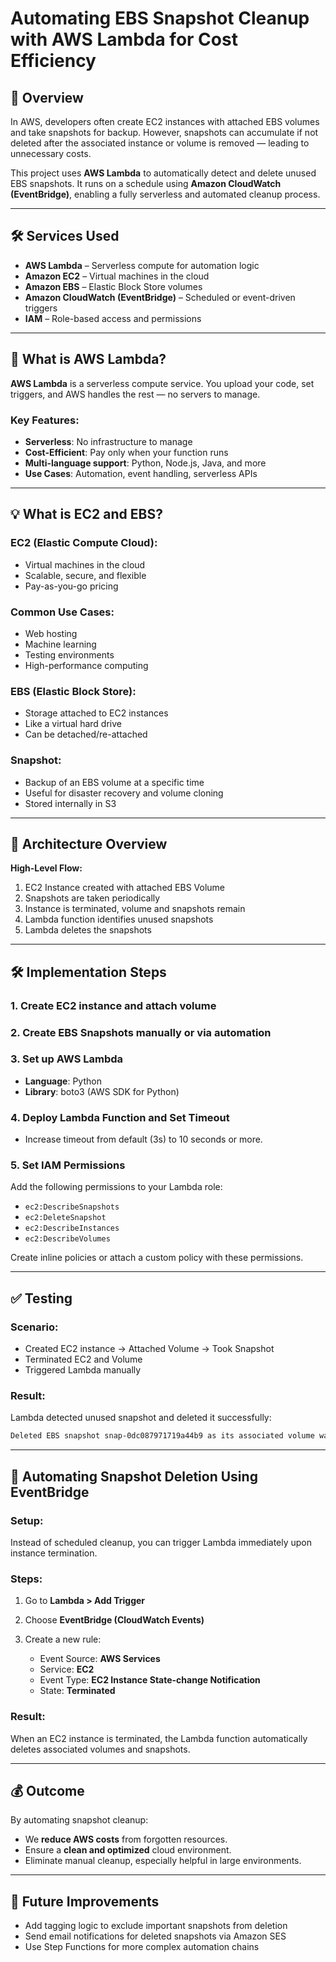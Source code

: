 # Automating EBS Snapshot Cleanup with AWS Lambda for Cost Efficiency

## 📘 Overview

In AWS, developers often create EC2 instances with attached EBS volumes and take snapshots for backup. However, snapshots can accumulate if not deleted after the associated instance or volume is removed — leading to unnecessary costs.

This project uses **AWS Lambda** to automatically detect and delete unused EBS snapshots. It runs on a schedule using **Amazon CloudWatch (EventBridge)**, enabling a fully serverless and automated cleanup process.

---

## 🛠️ Services Used

* **AWS Lambda** – Serverless compute for automation logic
* **Amazon EC2** – Virtual machines in the cloud
* **Amazon EBS** – Elastic Block Store volumes
* **Amazon CloudWatch (EventBridge)** – Scheduled or event-driven triggers
* **IAM** – Role-based access and permissions

---

## 🚀 What is AWS Lambda?

**AWS Lambda** is a serverless compute service. You upload your code, set triggers, and AWS handles the rest — no servers to manage.

### Key Features:

* **Serverless**: No infrastructure to manage
* **Cost-Efficient**: Pay only when your function runs
* **Multi-language support**: Python, Node.js, Java, and more
* **Use Cases**: Automation, event handling, serverless APIs

---

## 💡 What is EC2 and EBS?

### EC2 (Elastic Compute Cloud):

* Virtual machines in the cloud
* Scalable, secure, and flexible
* Pay-as-you-go pricing

### Common Use Cases:

* Web hosting
* Machine learning
* Testing environments
* High-performance computing

### EBS (Elastic Block Store):

* Storage attached to EC2 instances
* Like a virtual hard drive
* Can be detached/re-attached

### Snapshot:

* Backup of an EBS volume at a specific time
* Useful for disaster recovery and volume cloning
* Stored internally in S3

---

## 🧩 Architecture Overview

**High-Level Flow:**

1. EC2 Instance created with attached EBS Volume
2. Snapshots are taken periodically
3. Instance is terminated, volume and snapshots remain
4. Lambda function identifies unused snapshots
5. Lambda deletes the snapshots

---

## 🛠️ Implementation Steps

### 1. Create EC2 instance and attach volume

### 2. Create EBS Snapshots manually or via automation

### 3. Set up AWS Lambda

* **Language**: Python
* **Library**: boto3 (AWS SDK for Python)

### 4. Deploy Lambda Function and Set Timeout

* Increase timeout from default (3s) to 10 seconds or more.

### 5. Set IAM Permissions

Add the following permissions to your Lambda role:

* `ec2:DescribeSnapshots`
* `ec2:DeleteSnapshot`
* `ec2:DescribeInstances`
* `ec2:DescribeVolumes`

Create inline policies or attach a custom policy with these permissions.

---

## ✅ Testing

### Scenario:

* Created EC2 instance → Attached Volume → Took Snapshot
* Terminated EC2 and Volume
* Triggered Lambda manually

### Result:

Lambda detected unused snapshot and deleted it successfully:

```bash
Deleted EBS snapshot snap-0dc087971719a44b9 as its associated volume was not found.
```

---

## 🔄 Automating Snapshot Deletion Using EventBridge

### Setup:

Instead of scheduled cleanup, you can trigger Lambda immediately upon instance termination.

### Steps:

1. Go to **Lambda > Add Trigger**
2. Choose **EventBridge (CloudWatch Events)**
3. Create a new rule:

   * Event Source: **AWS Services**
   * Service: **EC2**
   * Event Type: **EC2 Instance State-change Notification**
   * State: **Terminated**

### Result:

When an EC2 instance is terminated, the Lambda function automatically deletes associated volumes and snapshots.

---

## 💰 Outcome

By automating snapshot cleanup:

* We **reduce AWS costs** from forgotten resources.
* Ensure a **clean and optimized** cloud environment.
* Eliminate manual cleanup, especially helpful in large environments.

---

## 📌 Future Improvements

* Add tagging logic to exclude important snapshots from deletion
* Send email notifications for deleted snapshots via Amazon SES
* Use Step Functions for more complex automation chains
